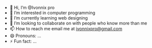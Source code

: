 - 👋 Hi, I’m @Ivonnix pro
- 👀 I’m interested in computer programming
- 🌱 I’m currently learning web designing
- 💞️ I’m looking to collaborate on with people who know more than me
- 📫 How to reach me email me at ivonnixpro@gmail.com
- 😄 Pronouns: ...
- ⚡ Fun fact: ...

<!---
Asianzuivan/Asianzuivan is a ✨ special ✨ repository because its `README.md` (this file) appears on your GitHub profile.
You can click the Preview link to take a look at your changes.
--->
